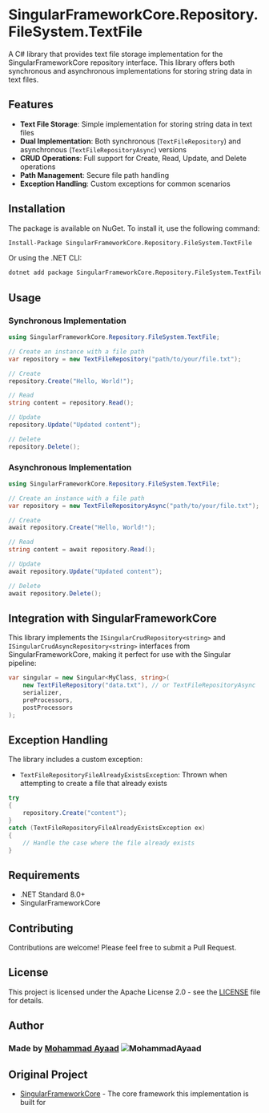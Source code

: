 # SingularFrameworkCore.Repository.FileSystem.TextFile

A C# library that provides text file storage implementation for the SingularFrameworkCore repository interface. This library offers both synchronous and asynchronous implementations for storing string data in text files.

## Features

- **Text File Storage**: Simple implementation for storing string data in text files
- **Dual Implementation**: Both synchronous (`TextFileRepository`) and asynchronous (`TextFileRepositoryAsync`) versions
- **CRUD Operations**: Full support for Create, Read, Update, and Delete operations
- **Path Management**: Secure file path handling
- **Exception Handling**: Custom exceptions for common scenarios

## Installation

The package is available on NuGet. To install it, use the following command:

```bash
Install-Package SingularFrameworkCore.Repository.FileSystem.TextFile
```

Or using the .NET CLI:

```bash
dotnet add package SingularFrameworkCore.Repository.FileSystem.TextFile
```

## Usage

### Synchronous Implementation

```csharp
using SingularFrameworkCore.Repository.FileSystem.TextFile;

// Create an instance with a file path
var repository = new TextFileRepository("path/to/your/file.txt");

// Create
repository.Create("Hello, World!");

// Read
string content = repository.Read();

// Update
repository.Update("Updated content");

// Delete
repository.Delete();
```

### Asynchronous Implementation

```csharp
using SingularFrameworkCore.Repository.FileSystem.TextFile;

// Create an instance with a file path
var repository = new TextFileRepositoryAsync("path/to/your/file.txt");

// Create
await repository.Create("Hello, World!");

// Read
string content = await repository.Read();

// Update
await repository.Update("Updated content");

// Delete
await repository.Delete();
```

## Integration with SingularFrameworkCore

This library implements the `ISingularCrudRepository<string>` and `ISingularCrudAsyncRepository<string>` interfaces from SingularFrameworkCore, making it perfect for use with the Singular pipeline:

```csharp
var singular = new Singular<MyClass, string>(
    new TextFileRepository("data.txt"), // or TextFileRepositoryAsync
    serializer,
    preProcessors,
    postProcessors
);
```

## Exception Handling

The library includes a custom exception:

- `TextFileRepositoryFileAlreadyExistsException`: Thrown when attempting to create a file that already exists

```csharp
try 
{
    repository.Create("content");
}
catch (TextFileRepositoryFileAlreadyExistsException ex)
{
    // Handle the case where the file already exists
}
```

## Requirements

- .NET Standard 8.0+ 
- SingularFrameworkCore

## Contributing

Contributions are welcome! Please feel free to submit a Pull Request.

## License

This project is licensed under the Apache License 2.0 - see the [LICENSE](LICENSE) file for details.

## Author
###  Made by [Mohammad Ayaad](https://github.com/MohammadAyaad) ![MohammadAyaad](https://img.shields.io/static/v1?label=|&message=MohammadAyaad&color=grey&logo=github&logoColor=white)

## Original Project

- [SingularFrameworkCore](https://github.com/MohammadAyaad/SingularFrameworkCore) - The core framework this implementation is built for